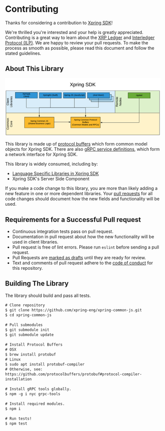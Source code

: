 # Contributing

Thanks for considering a contribution to [Xpring SDK](https://github.com/xpring-eng/xpring-sdk)!

We're thrilled you're interested and your help is greatly appreciated. Contributing is a great way to learn about the [XRP Ledger](https://xrpl.org) and [Interledger Protocol (ILP)](https://interledger.org/). We are happy to review your pull requests. To make the process as smooth as possible, please read this document and follow the stated guidelines.

## About This Library

<img src="architecture.png" alt="Architecture Diagram of Xpring SDK"/>

This library is made up of [protocol buffers](https://developers.google.com/protocol-buffers) which form common model objects for Xpring SDK. There are also [gRPC service definitions](https://grpc.io), which form a network interface for  Xpring SDK.

This library is widely consumed, including by:
- [Language Specific Libraries in Xpring SDK](https://github.com/xpring-eng/xpring-sdk#client-side-libraries)
- Xpring SDK's Server Side Component

If you make a code change to this library, you are more than likely adding a new feature in one or more dependent libraries. Your [pull requests](#requirements-for-a-successful-pull-request) for all code changes should document how the new fields and functionality will be used.

## Requirements for a Successful Pull request

- Continuous integration tests pass on pull request.
- Documentation in pull request about how the new functionality will be used in client libraries.
- Pull request is free of lint errors. Please run `eslint` before sending a pull request.
- Pull Requests are [marked as drafts](https://github.blog/2019-02-14-introducing-draft-pull-requests/) until they are ready for review.
- Text and comments of pull request adhere to the [code of conduct](CODE_OF_CONDUCT.md) for this repository.

## Building The Library

The library should build and pass all tests.

```shell
# Clone repository
$ git clone https://github.com/xpring-eng/xpring-common-js.git
$ cd xpring-common-js

# Pull submodules
$ git submodule init
$ git submodule update

# Install Protocol Buffers
# OSX
$ brew install protobuf
# Linux
$ sudo apt install protobuf-compiler
# Otherwise, see: https://github.com/protocolbuffers/protobuf#protocol-compiler-installation

# Install gRPC tools globally.
$ npm -g i nyc grpc-tools

# Install required modules.
$ npm i

# Run tests!
$ npm test
```
